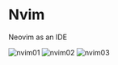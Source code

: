 # Nvim
Neovim as an IDE 


![nvim01](https://github.com/LuisCBedoya/Nvim/assets/90487955/7d8d6a23-9b82-45fb-8d74-20a5609310d3)
![nvim02](https://github.com/LuisCBedoya/Nvim/assets/90487955/eebe91ab-afe5-4c1e-b135-026cf6ae4ade)
![nvim03](https://github.com/LuisCBedoya/Nvim/assets/90487955/345075a3-faef-4018-85ea-e03fc8591681)
